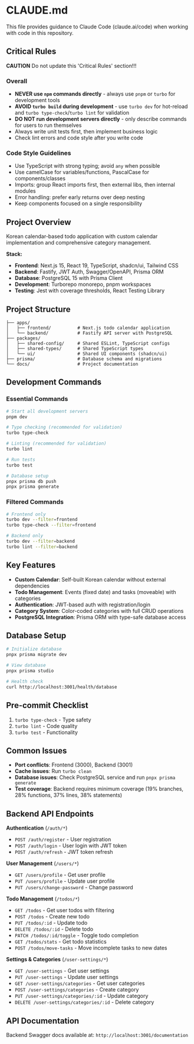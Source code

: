 # CLAUDE.md

This file provides guidance to Claude Code (claude.ai/code) when working with code in this repository.

## Critical Rules

**CAUTION** Do not update this 'Critical Rules' section!!!

### Overall

- **NEVER use `npm` commands directly** - always use `pnpm` or `turbo` for development tools
- **AVOID `turbo build` during development** - use `turbo dev` for hot-reload and `turbo type-check`/`turbo lint` for validation
- **DO NOT run development servers directly** - only describe commands for users to run themselves
- Always write unit tests first, then implement business logic
- Check lint errors and code style after you write code

### Code Style Guidelines

- Use TypeScript with strong typing; avoid `any` when possible
- Use camelCase for variables/functions, PascalCase for components/classes
- Imports: group React imports first, then external libs, then internal modules
- Error handling: prefer early returns over deep nesting
- Keep components focused on a single responsibility

## Project Overview

Korean calendar-based todo application with custom calendar implementation and comprehensive category management.

**Stack:**

- **Frontend**: Next.js 15, React 19, TypeScript, shadcn/ui, Tailwind CSS
- **Backend**: Fastify, JWT Auth, Swagger/OpenAPI, Prisma ORM
- **Database**: PostgreSQL 15 with Prisma Client
- **Development**: Turborepo monorepo, pnpm workspaces
- **Testing**: Jest with coverage thresholds, React Testing Library

## Project Structure

```text
├── apps/
│   ├── frontend/          # Next.js todo calendar application
│   └── backend/           # Fastify API server with PostgreSQL
├── packages/
│   ├── shared-config/     # Shared ESLint, TypeScript configs
│   ├── shared-types/      # Shared TypeScript types
│   └── ui/                # Shared UI components (shadcn/ui)
├── prisma/                # Database schema and migrations
└── docs/                  # Project documentation
```

## Development Commands

### Essential Commands

```bash
# Start all development servers
pnpm dev

# Type checking (recommended for validation)
turbo type-check

# Linting (recommended for validation)
turbo lint

# Run tests
turbo test

# Database setup
pnpx prisma db push
pnpx prisma generate
```

### Filtered Commands

```bash
# Frontend only
turbo dev --filter=frontend
turbo type-check --filter=frontend

# Backend only
turbo dev --filter=backend
turbo lint --filter=backend
```

## Key Features

- **Custom Calendar**: Self-built Korean calendar without external dependencies
- **Todo Management**: Events (fixed date) and tasks (moveable) with categories
- **Authentication**: JWT-based auth with registration/login
- **Category System**: Color-coded categories with full CRUD operations
- **PostgreSQL Integration**: Prisma ORM with type-safe database access

## Database Setup

```bash
# Initialize database
pnpx prisma migrate dev

# View database
pnpx prisma studio

# Health check
curl http://localhost:3001/health/database
```

## Pre-commit Checklist

1. `turbo type-check` - Type safety
2. `turbo lint` - Code quality  
3. `turbo test` - Functionality

## Common Issues

- **Port conflicts**: Frontend (3000), Backend (3001)
- **Cache issues**: Run `turbo clean`
- **Database issues**: Check PostgreSQL service and run `pnpx prisma generate`
- **Test coverage**: Backend requires minimum coverage (19% branches, 28% functions, 37% lines, 38% statements)

## Backend API Endpoints

**Authentication** (`/auth/*`)
- `POST /auth/register` - User registration
- `POST /auth/login` - User login with JWT token
- `POST /auth/refresh` - JWT token refresh

**User Management** (`/users/*`)
- `GET /users/profile` - Get user profile
- `PUT /users/profile` - Update user profile
- `PUT /users/change-password` - Change password

**Todo Management** (`/todos/*`)
- `GET /todos` - Get user todos with filtering
- `POST /todos` - Create new todo
- `PUT /todos/:id` - Update todo
- `DELETE /todos/:id` - Delete todo
- `PATCH /todos/:id/toggle` - Toggle todo completion
- `GET /todos/stats` - Get todo statistics
- `POST /todos/move-tasks` - Move incomplete tasks to new dates

**Settings & Categories** (`/user-settings/*`)
- `GET /user-settings` - Get user settings
- `PUT /user-settings` - Update user settings
- `GET /user-settings/categories` - Get user categories
- `POST /user-settings/categories` - Create category
- `PUT /user-settings/categories/:id` - Update category
- `DELETE /user-settings/categories/:id` - Delete category

## API Documentation

Backend Swagger docs available at: `http://localhost:3001/documentation`
